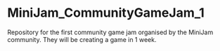 # MiniJam_CommunityGameJam_1
Repository for the first community game jam organised by the MiniJam community. They will be creating a game in 1 week.
